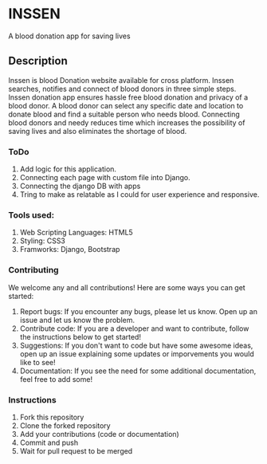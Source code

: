 # INSSEN
A blood donation app for saving lives
## Description
Inssen is blood Donation website available for cross platform. Inssen searches, notifies and connect of blood donors in three simple steps. Inssen donation app ensures hassle free blood donation and privacy of a blood donor. A blood donor can select any specific date and location to donate blood and find a suitable person who needs blood. Connecting blood donors and needy reduces time which increases the possibility of saving lives and also eliminates the shortage of blood.
### ToDo
1. Add logic for this application.
2. Connecting each page with custom file into Django.
3. Connecting the django DB with apps
4. Tring to make as relatable as I could for user experience and responsive.
### Tools used:
1. Web Scripting Languages: HTML5
2. Styling: CSS3
3. Framworks: Django, Bootstrap
### Contributing
We welcome any and all contributions! Here are some ways you can get started:
1. Report bugs: If you encounter any bugs, please let us know. Open up an issue and let us know the problem.
2. Contribute code: If you are a developer and want to contribute, follow the instructions below to get started!
3. Suggestions: If you don't want to code but have some awesome ideas, open up an issue explaining some updates or imporvements you would like to see!
4. Documentation: If you see the need for some additional documentation, feel free to add some!
### Instructions
1. Fork this repository
2. Clone the forked repository
3. Add your contributions (code or documentation)
4. Commit and push
5. Wait for pull request to be merged



   

   

